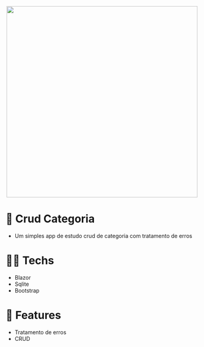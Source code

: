 <p align="center">
  <img src="https://user-images.githubusercontent.com/58265177/133358691-b30e4d9b-27e2-43ec-88d0-1b2e13806b39.gif" width=500>
</p>

# 📃 Crud Categoria
- Um simples app de estudo crud de categoria com tratamento de erros

# 👨‍🔬 Techs
- Blazor
- Sqlite
- Bootstrap

# 🤖 Features
- Tratamento de erros
- CRUD
